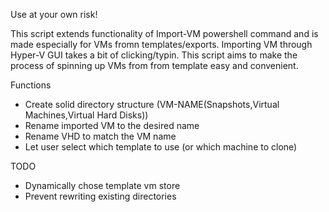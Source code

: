 Use at your own risk!

This script extends functionality of Import-VM powershell command and is made especially for VMs fromn templates/exports.
Importing VM through Hyper-V GUI takes a bit of clicking/typin. This script aims to make the process of spinning up VMs from from template easy and convenient.

Functions
-   Create solid directory structure (VM-NAME(Snapshots,Virtual Machines,Virtual Hard Disks))
-   Rename imported VM to the desired name
-   Rename VHD to match the VM name
-   Let user select which template to use (or which machine to clone)


TODO
-   Dynamically chose template vm store
-   Prevent rewriting existing directories